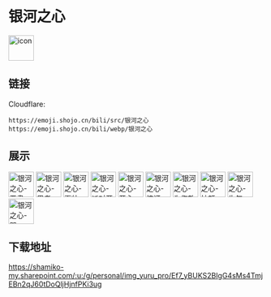 # 银河之心
<img src="https://emoji.shojo.cn/bili/src/银河之心/icon.png" width="50" height="50" alt="icon">

## 链接
Cloudflare:
```
https://emoji.shojo.cn/bili/src/银河之心
https://emoji.shojo.cn/bili/webp/银河之心
```
## 展示
<img src="https://emoji.shojo.cn/bili/src/银河之心/银河之心-严肃.png" width="50" height="50" alt="银河之心-严肃">
<img src="https://emoji.shojo.cn/bili/src/银河之心/银河之心-思考.png" width="50" height="50" alt="银河之心-思考">
<img src="https://emoji.shojo.cn/bili/src/银河之心/银河之心-耍帅.png" width="50" height="50" alt="银河之心-耍帅">
<img src="https://emoji.shojo.cn/bili/src/银河之心/银河之心-派对开始.png" width="50" height="50" alt="银河之心-派对开始">
<img src="https://emoji.shojo.cn/bili/src/银河之心/银河之心-开心.png" width="50" height="50" alt="银河之心-开心">
<img src="https://emoji.shojo.cn/bili/src/银河之心/银河之心-惊讶.png" width="50" height="50" alt="银河之心-惊讶">
<img src="https://emoji.shojo.cn/bili/src/银河之心/银河之心-为您效忠.png" width="50" height="50" alt="银河之心-为您效忠">
<img src="https://emoji.shojo.cn/bili/src/银河之心/银河之心-扶额.png" width="50" height="50" alt="银河之心-扶额">
<img src="https://emoji.shojo.cn/bili/src/银河之心/银河之心-生气.png" width="50" height="50" alt="银河之心-生气">
<img src="https://emoji.shojo.cn/bili/src/银河之心/银河之心-哭.png" width="50" height="50" alt="银河之心-哭">

## 下载地址

https://shamiko-my.sharepoint.com/:u:/g/personal/img_yuru_pro/Ef7_yBUKS2BIgG4sMs4TmjEBn2qJ60tDoQljHjnfPKi3ug